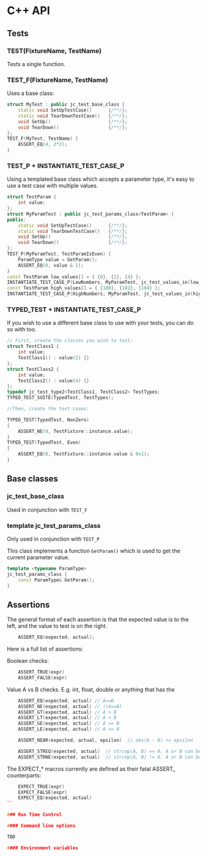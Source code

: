 # C++ API

## Tests

### TEST(FixtureName, TestName)

Tests a single function.

### TEST_F(FixtureName, TestName)

Uses a base class:

```c++
struct MyTest : public jc_test_base_class {
    static void SetUpTestCase()      {/**/};
    static void TearDownTestCase()   {/**/};
    void SetUp()                     {/**/};
    void TearDown()                  {/**/};
};
TEST_F(MyTest, TestName) {
    ASSERT_EQ(4, 2*2);
}
```

### TEST_P + INSTANTIATE_TEST_CASE_P

Using a templated base class which accepts a parameter type,
it's easy to use a test case with multiple values.

```c++
struct TestParam {
    int value;
};
struct MyParamTest : public jc_test_params_class<TestParam> {
public:
    static void SetUpTestCase()      {/**/};
    static void TearDownTestCase()   {/**/};
    void SetUp()                     {/**/};
    void TearDown()                  {/**/};
};
TEST_P(MyParamTest, TestParamIsEven) {
    ParamType value = GetParam();
    ASSERT_EQ(0, value & 1);
}
const TestParam low_values[] = { {0}, {2}, {4} };
INSTANTIATE_TEST_CASE_P(LowNumbers, MyParamTest, jc_test_values_in(low_values));
const TestParam high_values[] = { {100}, {102}, {104} };
INSTANTIATE_TEST_CASE_P(HighNumbers, MyParamTest, jc_test_values_in(high_values));
```

### TYPED_TEST + INSTANTIATE_TEST_CASE_P

If you wish to use a different base class to use with your tests, you can do so with too.


```c++
// First, create the classes you wish to test:
struct TestClass1 {
    int value;
    TestClass1() : value(2) {}
};
struct TestClass2 {
    int value;
    TestClass2() : value(4) {}
};
typedef jc_test_type2<TestClass1, TestClass2> TestTypes;
TYPED_TEST_SUITE(TypedTest, TestTypes);

//Then, create the test cases:

TYPED_TEST(TypedTest, NonZero)
{
    ASSERT_NE(0, TestFixture::instance.value);
}
TYPED_TEST(TypedTest, Even)
{
    ASSERT_EQ(0, TestFixture::instance.value & 0x1);
}
```

## Base classes

### jc_test_base_class

Used in conjunction with `TEST_F`

### template <typename ParamType> jc_test_params_class<ParamType>

Only used in conjunction with `TEST_P`

This class implements a function `GetParam()` which is used to get the current parameter value.


```c++
template <typename ParamType>
jc_test_params_class {
    const ParamType& GetParam();
}
```

## Assertions

The general format of each assertion is that the expected value is to the left,
and the value to test is on the right.

```c++
    ASSERT_EQ(expected, actual);
```

Here is a full list of assertions:

Boolean checks:

```c++
    ASSERT_TRUE(expr)
    ASSERT_FALSE(expr)
```

Value A vs B checks. E.g. int, float, double or anything that has the 

```c++
    ASSERT_EQ(expected, actual) // A==B
    ASSERT_NE(expected, actual) // !(A==B)
    ASSERT_GT(expected, actual) // A > B
    ASSERT_LT(expected, actual) // A < B
    ASSERT_GE(expected, actual) // A >= B
    ASSERT_LE(expected, actual) // A <= B

    ASSERT_NEAR(expected, actual, epsilon)  // abs(A - B) <= epsilon

    ASSERT_STREQ(expected, actual)  // strcmp(A, B) == 0. A or B can be 0.
    ASSERT_STRNE(expected, actual)  // strcmp(A, B) != 0. A or B can be 0.
```

The EXPECT_* macros currently are defined as their fatal ASSERT_ counterparts:

```c++
    EXPECT_TRUE(expr)
    EXPECT_FALSE(expr)
    EXPECT_EQ(expected, actual)
``

### Run Time Control

#### Command line options

TBD

#### Environment variables

